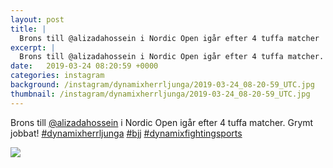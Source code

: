 ```yaml
---
layout: post
title: |
  Brons till @alizadahossein i Nordic Open igår efter 4 tuffa matcher
excerpt: |
  Brons till @alizadahossein i Nordic Open igår efter 4 tuffa matcher. Grymt jobbat!   
date:   2019-03-24 08:20:59 +0000
categories: instagram
background: /instagram/dynamixherrljunga/2019-03-24_08-20-59_UTC.jpg
thumbnail: /instagram/dynamixherrljunga/2019-03-24_08-20-59_UTC.jpg
---
```

Brons till [@alizadahossein](https://www.instagram.com/alizadahossein/) i Nordic Open igår efter 4 tuffa matcher. Grymt jobbat! [#dynamixherrljunga](https://www.instagram.com/explore/tags/dynamixherrljunga/) [#bjj](https://www.instagram.com/explore/tags/bjj/) [#dynamixfightingsports](https://www.instagram.com/explore/tags/dynamixfightingsports/)



<img src='/www-dynamix-herrljunga/instagram/dynamixherrljunga/2019-03-24_08-20-59_UTC.jpg' class='img-fluid' />
